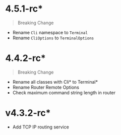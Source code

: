 # 4.5.1-rc*
> Breaking Change
- Rename `Cli` namespace to `Terminal`
- Rename `CliOptions` to `TerminalOptions`

# 4.4.2-rc*
> Breaking Change
- Rename all classes with Cli* to Terminal*
- Rename Router Remote Options
- Check maximum command string length in router

# v4.3.2-rc*
- Add TCP IP routing service
